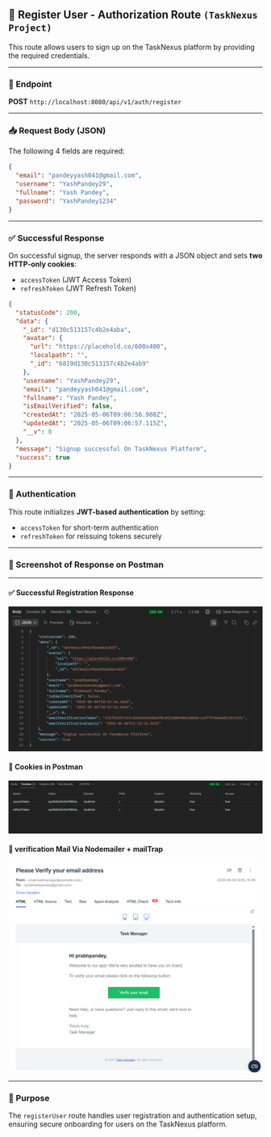 ## 📝 Register User - Authorization Route `(TaskNexus Project)`

This route allows users to sign up on the TaskNexus platform by providing the required credentials.

---

### 📍 Endpoint

**POST** `http://localhost:8080/api/v1/auth/register`

---

### 📥 Request Body (JSON)

The following 4 fields are required:

```json
{
  "email": "pandeyyash041@gmail.com",
  "username": "YashPandey29",
  "fullname": "Yash Pandey",
  "password": "YashPandey1234"
}
```

---

### ✅ Successful Response

On successful signup, the server responds with a JSON object and sets **two HTTP-only cookies**:

- `accessToken` (JWT Access Token)
- `refreshToken` (JWT Refresh Token)

```json
{
  "statusCode": 200,
  "data": {
    "_id": "d130c513157c4b2e4aba",
    "avatar": {
      "url": "https://placehold.co/600x400",
      "localpath": "",
      "_id": "6819d130c513157c4b2e4ab9"
    },
    "username": "YashPandey29",
    "email": "pandeyyash041@gmail.com",
    "fullname": "Yash Pandey",
    "isEmailVerified": false,
    "createdAt": "2025-05-06T09:06:56.908Z",
    "updatedAt": "2025-05-06T09:06:57.115Z",
    "__v": 0
  },
  "message": "Signup successful On TaskNexus Platform",
  "success": true
}
```

---

### 🔐 Authentication

This route initializes **JWT-based authentication** by setting:

- `accessToken` for short-term authentication
- `refreshToken` for reissuing tokens securely

---

### 📸 Screenshot of Response on Postman

---

#### ✅ Successful Registration Response

![Register Response Screenshot](./asserts/RegisterUser-Response-Data.png)

#### 🍪 Cookies in Postman

![Cookies Screenshot](./asserts/RegisterUser-Response-Cookies.png)

#### 🍪 verification Mail Via Nodemailer + mailTrap

![Cookies Screenshot](./asserts/Verification-Email.png)

---

### 📌 Purpose

The `registerUser` route handles user registration and authentication setup, ensuring secure onboarding for users on the TaskNexus platform.

